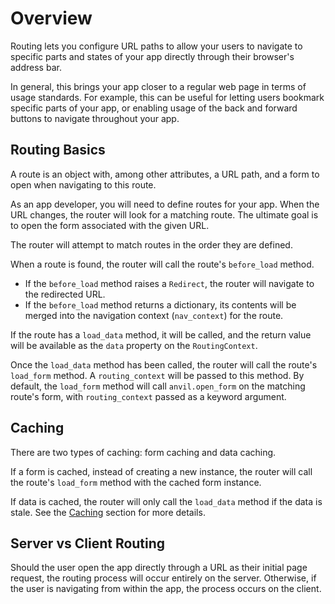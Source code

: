 # Overview

Routing lets you configure URL paths to allow your users to navigate to specific parts and states of your app directly through their browser's address bar.

In general, this brings your app closer to a regular web page in terms of usage standards. For example, this can be useful for letting users bookmark specific parts of your app, or enabling usage of the back and forward buttons to navigate throughout your app.

## Routing Basics

A route is an object with, among other attributes, a URL path, and a form to open when navigating to this route.

As an app developer, you will need to define routes for your app.
When the URL changes, the router will look for a matching route.
The ultimate goal is to open the form associated with the given URL.

The router will attempt to match routes in the order they are defined.

When a route is found, the router will call the route's `before_load` method.
- If the `before_load` method raises a `Redirect`, the router will navigate to the redirected URL.
- If the `before_load` method returns a dictionary, its contents will be merged into the navigation context (`nav_context`) for the route.

If the route has a `load_data` method, it will be called, and the return value will be available as the `data` property on the `RoutingContext`.

Once the `load_data` method has been called, the router will call the route's `load_form` method. A `routing_context` will be passed to this method. By default, the `load_form` method will call `anvil.open_form` on the matching route's form, with `routing_context` passed as a keyword argument.

## Caching

There are two types of caching: form caching and data caching.

If a form is cached, instead of creating a new instance, the router will call the route's `load_form` method with the cached form instance.

If data is cached, the router will only call the `load_data` method if the data is stale. See the [Caching](/caching) section for more details.

## Server vs Client Routing

Should the user open the app directly through a URL as their initial page request, the routing process will occur entirely on the server. Otherwise, if the user is navigating from within the app, the process occurs on the client.
